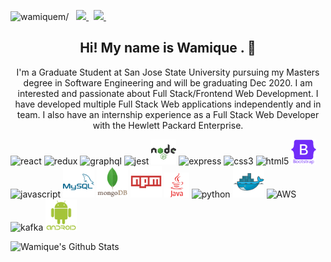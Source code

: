 <p align="left"> 
 <img src=https://komarev.com/ghpvc/?username=wamiquem alt=wamiquem/> 
 &nbsp; 
 
  
  <a href="https://www.linkedin.com/in/wamiquem/">
    <img src="https://img.shields.io/badge/Wamique-Ansari-blue?style=flat&logo=linkedin">
  </a> &nbsp;  
  
   <a href="https://twitter.com/MasoodWamique">
    <img src="https://img.shields.io/twitter/url?label=Wamique%20Ansari&style=social&url=https%3A%2F%2Ftwitter.com%2FMasoodWamique">
  </a>&nbsp; 

  
</p>

<h2 align="center">Hi! My name is Wamique . 👋</h2>

<p align="center">I'm a Graduate Student at San Jose State University pursuing my Masters degree in Software Engineering and will be graduating Dec 2020.
I am interested and passionate about Full Stack/Frontend Web Development. I have developed multiple Full Stack Web applications independently and in team. I also have an internship experience as a Full Stack Web Developer with the Hewlett Packard Enterprise.</p>

<p align="left">
  
 <img src=https://devicons.github.io/devicon/devicon.git/icons/react/react-original-wordmark.svg alt=react width="40" height="40"/> 
 <img src=https://github.com/prplx/svg-logos/blob/master/svg/redux.svg alt=redux width="40" height="40"/>
 <img src=https://upload.wikimedia.org/wikipedia/commons/1/17/GraphQL_Logo.svg alt=graphql width="50" height="50"/> 
 <img src= https://github.com/prplx/svg-logos/blob/master/svg/jest.svg alt=jest width="50" height="50"/>
 <img src=https://github.com/devicons/devicon/blob/master/icons/nodejs/nodejs-original-wordmark.svg alt=nodejs width="40" height="40"/>
 <img src= https://github.com/prplx/svg-logos/blob/master/svg/express.svg alt=express width="50" height="50"/>
 <img src=https://devicons.github.io/devicon/devicon.git/icons/css3/css3-original-wordmark.svg alt=css3 width="40" height="40"/> 
 <img src=https://devicons.github.io/devicon/devicon.git/icons/html5/html5-original-wordmark.svg alt=html5 width="40" height="40"/>
 <img src=https://github.com/devicons/devicon/blob/master/icons/bootstrap/bootstrap-plain-wordmark.svg alt=bootstrap width="40" height="40"/>
 <img src=https://devicons.github.io/devicon/devicon.git/icons/javascript/javascript-original.svg alt=javascript width="40" height="40"/> 
 <img src=https://raw.githubusercontent.com/devicons/devicon/master/icons/mysql/mysql-plain-wordmark.svg alt=mysql width="50" height="50"/> 
 <img src=https://github.com/devicons/devicon/blob/master/icons/mongodb/mongodb-original-wordmark.svg alt=mongodb width="50" height="50"/>
 <img src=https://github.com/devicons/devicon/blob/master/icons/npm/npm-original-wordmark.svg alt=npm width="50" height="50"/>
 <img src=https://github.com/devicons/devicon/blob/master/icons/java/java-plain-wordmark.svg alt=java width="40" height="40"/> 
 <img src=https://devicons.github.io/devicon/devicon.git/icons/python/python-original-wordmark.svg alt=python width="50" height="50"/>
 <img src=https://github.com/devicons/devicon/blob/master/icons/docker/docker-original.svg alt=docker width="50" height="50"/> 
 <img src=https://upload.wikimedia.org/wikipedia/commons/9/93/Amazon_Web_Services_Logo.svg alt=AWS width="50" height="50"/> 
 <img src=https://upload.wikimedia.org/wikipedia/commons/0/05/Apache_kafka.svg alt=kafka width="50" height="50"/> 
 <img src=https://github.com/devicons/devicon/blob/master/icons/android/android-plain-wordmark.svg alt=android width="50" height="50"/>
</p>

![Wamique's Github Stats](https://github-readme-stats.vercel.app/api?username=wamiquem&show_icons=true&theme=radical)
